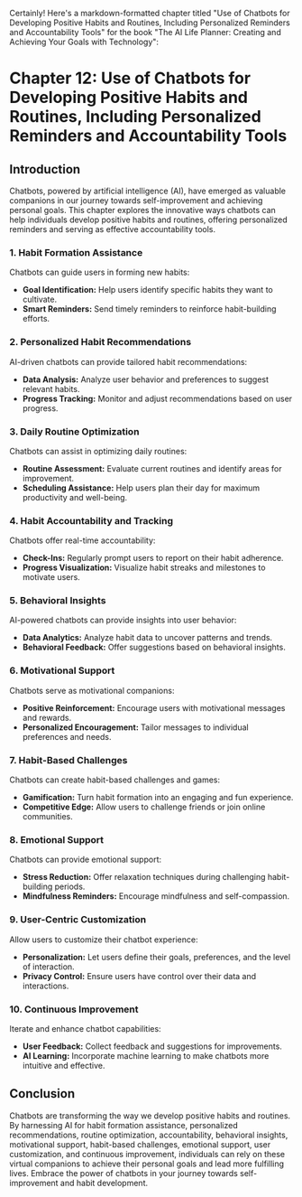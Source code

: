 Certainly! Here's a markdown-formatted chapter titled "Use of Chatbots for Developing Positive Habits and Routines, Including Personalized Reminders and Accountability Tools" for the book "The AI Life Planner: Creating and Achieving Your Goals with Technology":

Chapter 12: Use of Chatbots for Developing Positive Habits and Routines, Including Personalized Reminders and Accountability Tools
==================================================================================================================================

Introduction
------------

Chatbots, powered by artificial intelligence (AI), have emerged as valuable companions in our journey towards self-improvement and achieving personal goals. This chapter explores the innovative ways chatbots can help individuals develop positive habits and routines, offering personalized reminders and serving as effective accountability tools.

### **1. Habit Formation Assistance**

Chatbots can guide users in forming new habits:

* **Goal Identification:** Help users identify specific habits they want to cultivate.
* **Smart Reminders:** Send timely reminders to reinforce habit-building efforts.

### **2. Personalized Habit Recommendations**

AI-driven chatbots can provide tailored habit recommendations:

* **Data Analysis:** Analyze user behavior and preferences to suggest relevant habits.
* **Progress Tracking:** Monitor and adjust recommendations based on user progress.

### **3. Daily Routine Optimization**

Chatbots can assist in optimizing daily routines:

* **Routine Assessment:** Evaluate current routines and identify areas for improvement.
* **Scheduling Assistance:** Help users plan their day for maximum productivity and well-being.

### **4. Habit Accountability and Tracking**

Chatbots offer real-time accountability:

* **Check-Ins:** Regularly prompt users to report on their habit adherence.
* **Progress Visualization:** Visualize habit streaks and milestones to motivate users.

### **5. Behavioral Insights**

AI-powered chatbots can provide insights into user behavior:

* **Data Analytics:** Analyze habit data to uncover patterns and trends.
* **Behavioral Feedback:** Offer suggestions based on behavioral insights.

### **6. Motivational Support**

Chatbots serve as motivational companions:

* **Positive Reinforcement:** Encourage users with motivational messages and rewards.
* **Personalized Encouragement:** Tailor messages to individual preferences and needs.

### **7. Habit-Based Challenges**

Chatbots can create habit-based challenges and games:

* **Gamification:** Turn habit formation into an engaging and fun experience.
* **Competitive Edge:** Allow users to challenge friends or join online communities.

### **8. Emotional Support**

Chatbots can provide emotional support:

* **Stress Reduction:** Offer relaxation techniques during challenging habit-building periods.
* **Mindfulness Reminders:** Encourage mindfulness and self-compassion.

### **9. User-Centric Customization**

Allow users to customize their chatbot experience:

* **Personalization:** Let users define their goals, preferences, and the level of interaction.
* **Privacy Control:** Ensure users have control over their data and interactions.

### **10. Continuous Improvement**

Iterate and enhance chatbot capabilities:

* **User Feedback:** Collect feedback and suggestions for improvements.
* **AI Learning:** Incorporate machine learning to make chatbots more intuitive and effective.

Conclusion
----------

Chatbots are transforming the way we develop positive habits and routines. By harnessing AI for habit formation assistance, personalized recommendations, routine optimization, accountability, behavioral insights, motivational support, habit-based challenges, emotional support, user customization, and continuous improvement, individuals can rely on these virtual companions to achieve their personal goals and lead more fulfilling lives. Embrace the power of chatbots in your journey towards self-improvement and habit development.
